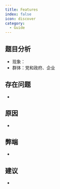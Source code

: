 ```yaml
---
title: Features
index: false
icon: discover
category:
  - Guide
---
```


<!-- ## Catalog -->

<!-- - [群体](群体.md) -->


## 题目分析


  - 现象：
  - 群体：党和政府、企业

## 存在问题

  - 

## 原因

  - 

## 弊端

  - 

## 建议

  - 
